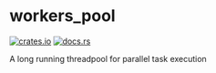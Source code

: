 # workers_pool


[![crates.io](https://img.shields.io/crates/v/workers_pool.svg)](https://crates.io/crates/workers_pool)
[![docs.rs](https://docs.rs/workers_pool/badge.svg)](https://docs.rs/workers_pool)

A long running threadpool for parallel task execution

